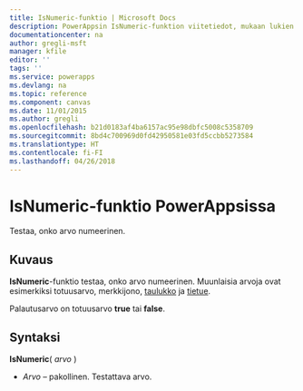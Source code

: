 ```yaml
---
title: IsNumeric-funktio | Microsoft Docs
description: PowerAppsin IsNumeric-funktion viitetiedot, mukaan lukien syntaksi ja joitakin esimerkkejä
documentationcenter: na
author: gregli-msft
manager: kfile
editor: ''
tags: ''
ms.service: powerapps
ms.devlang: na
ms.topic: reference
ms.component: canvas
ms.date: 11/01/2015
ms.author: gregli
ms.openlocfilehash: b21d0183af4ba6157ac95e98dbfc5008c5358709
ms.sourcegitcommit: 8bd4c700969d0fd42950581e03fd5ccbb5273584
ms.translationtype: HT
ms.contentlocale: fi-FI
ms.lasthandoff: 04/26/2018
---
```

# <a name="isnumeric-function-in-powerapps"></a>IsNumeric-funktio PowerAppsissa
Testaa, onko arvo numeerinen.

## <a name="description"></a>Kuvaus
**IsNumeric**-funktio testaa, onko arvo numeerinen.  Muunlaisia arvoja ovat esimerkiksi totuusarvo, merkkijono, [taulukko](../working-with-tables.md) ja [tietue](../working-with-tables.md#records).

Palautusarvo on totuusarvo **true** tai **false**.

## <a name="syntax"></a>Syntaksi
**IsNumeric**( *arvo* )

* *Arvo* – pakollinen. Testattava arvo.

